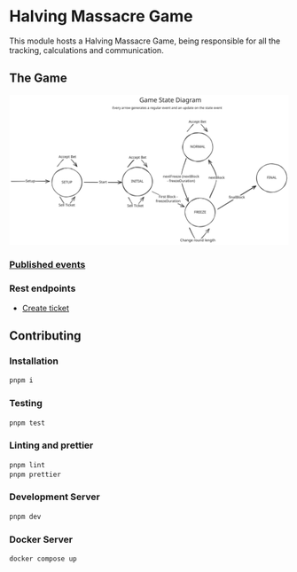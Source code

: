# Halving Massacre Game
This module hosts a Halving Massacre Game, being responsible for all the
tracking, calculations and communication.

## The Game
![State Diagram](docs/assets/state_diagram.svg)

### [Published events](docs/events.md)

### Rest endpoints

- [Create ticket](docs/rest/create_ticket.md)

## Contributing

### Installation

```bash
pnpm i
```

### Testing

```bash
pnpm test
```

### Linting and prettier

```bash
pnpm lint
pnpm prettier
```

### Development Server

```bash
pnpm dev
```

### Docker Server

```bash
docker compose up
```
